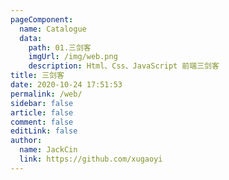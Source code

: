```yaml
---
pageComponent:
  name: Catalogue
  data:
    path: 01.三剑客
    imgUrl: /img/web.png
    description: Html、Css、JavaScript 前端三剑客
title: 三剑客
date: 2020-10-24 17:51:53
permalink: /web/
sidebar: false
article: false
comment: false
editLink: false
author:
  name: JackCin
  link: https://github.com/xugaoyi
---
```

